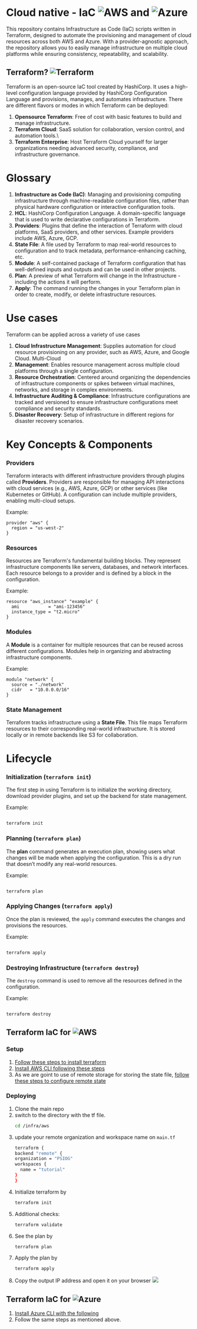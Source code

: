 # Cloud native - IaC ![AWS](https://github.com/Aravind-psiog/cloudops-terraform-modules/blob/main/assests/aws.png?raw=true) and ![Azure](https://github.com/Aravind-psiog/cloudops-terraform-modules/blob/main/assests/azure.png?raw=true)

This repository contains Infrastructure as Code (IaC) scripts written in Terraform, designed to automate the provisioning and management of cloud resources across both AWS and Azure. With a provider-agnostic approach, the repository allows you to easily manage infrastructure on multiple cloud platforms while ensuring consistency, repeatability, and scalability.

## Terraform? ![Terraform](https://github.com/Aravind-psiog/cloudops-terraform-modules/blob/main/assests/tf-icon.png?raw=true)

Terraform is an open-source IaC tool created by HashiCorp. It uses a high-level configuration language provided by HashiCorp Configuration Language and provisions, manages, and automates infrastructure. There are different flavors or modes in which Terraform can be deployed:

1. **Opensource Terraform**: Free of cost with basic features to build and manage infrastructure.
2. **Terraform Cloud**: SaaS solution for collaboration, version control, and automation tools.\
3. **Terraform Enterprise**: Host Terraform Cloud yourself for larger organizations needing advanced security, compliance, and infrastructure governance.

# Glossary

1. **Infrastructure as Code (IaC)**: Managing and provisioning computing infrastructure through machine-readable configuration files, rather than physical hardware configuration or interactive configuration tools.
2. **HCL**: HashiCorp Configuration Language. A domain-specific language that is used to write declarative configurations in Terraform.
3. **Providers**: Plugins that define the interaction of Terraform with cloud platforms, SaaS providers, and other services. Example providers include AWS, Azure, GCP.
4. **State File**: A file used by Terraform to map real-world resources to configuration and to track metadata, performance-enhancing caching, etc.
5. **Module**: A self-contained package of Terraform configuration that has well-defined inputs and outputs and can be used in other projects.
6. **Plan**: A preview of what Terraform will change in the Infrastructure - including the actions it will perform.
7. **Apply**: The command running the changes in your Terraform plan in order to create, modify, or delete infrastructure resources.

# Use cases

Terraform can be applied across a variety of use cases

1. **Cloud Infrastructure Management**: Supplies automation for cloud resource provisioning on any provider, such as AWS, Azure, and Google Cloud. Multi-Cloud
2. **Management**: Enables resource management across multiple cloud platforms through a single configuration.
3. **Resource Orchestration**: Centered around organizing the dependencies of infrastructure components or spikes between virtual machines, networks, and storage in complex environments.
4. **Infrastructure Auditing & Compliance**: Infrastructure configurations are tracked and versioned to ensure infrastructure configurations meet compliance and security standards.
5. **Disaster Recovery**: Setup of infrastructure in different regions for disaster recovery scenarios.

# Key Concepts & Components

### Providers

Terraform interacts with different infrastructure providers through plugins called **Providers**. Providers are responsible for managing API interactions with cloud services (e.g., AWS, Azure, GCP) or other services (like Kubernetes or GitHub). A configuration can include multiple providers, enabling multi-cloud setups.

Example:

```
provider "aws" {
  region = "us-west-2"
}

```

### Resources

Resources are Terraform's fundamental building blocks. They represent infrastructure components like servers, databases, and network interfaces. Each resource belongs to a provider and is defined by a block in the configuration.

Example:

```
resource "aws_instance" "example" {
  ami           = "ami-123456"
  instance_type = "t2.micro"
}

```

### Modules

A **Module** is a container for multiple resources that can be reused across different configurations. Modules help in organizing and abstracting infrastructure components.

Example:

```
module "network" {
  source = "./network"
  cidr   = "10.0.0.0/16"
}

```

### State Management

Terraform tracks infrastructure using a **State File**. This file maps Terraform resources to their corresponding real-world infrastructure. It is stored locally or in remote backends like S3 for collaboration.

# Lifecycle

### Initialization (`terraform init`)

The first step in using Terraform is to initialize the working directory, download provider plugins, and set up the backend for state management.

Example:

```bash

terraform init
```

### Planning (`terraform plan`)

The **plan** command generates an execution plan, showing users what changes will be made when applying the configuration. This is a dry run that doesn’t modify any real-world resources.

Example:

```bash

terraform plan
```

### Applying Changes (`terraform apply`)

Once the plan is reviewed, the `apply` command executes the changes and provisions the resources.

Example:

```bash

terraform apply
```

### Destroying Infrastructure (`terraform destroy`)

The `destroy` command is used to remove all the resources defined in the configuration.

Example:

```bash

terraform destroy
```

## Terraform IaC for ![AWS](https://github.com/Aravind-psiog/cloudops-terraform-modules/blob/main/assests/aws.png?raw=true)

### Setup

1. [Follow these steps to install terraform](https://developer.hashicorp.com/terraform/tutorials/aws-get-started/install-cli)
2. [Install AWS CLI following these steps](https://docs.aws.amazon.com/cli/latest/userguide/getting-started-install.html)
3. As we are goint to use of remote storage for storing the state file, [follow these steps to configure remote state](https://developer.hashicorp.com/terraform/tutorials/aws-get-started/aws-remote)

### Deploying

1. Clone the main repo
2. switch to the directory with the tf file.
   ```bash
   cd /infra/aws
   ```
3. update your remote organization and workspace name on `main.tf`
   ```bash
   terraform {
   backend "remote" {
   organization = "PSIOG"
   workspaces {
     name = "tutorial"
   }
   }
   ```
4. Initialize terraform by
   ```bash
   terraform init
   ```
5. Additional checks:
   ```bash
   terraform validate
   ```
6. See the plan by
   ```bash
   terraform plan
   ```
7. Apply the plan by
   ```bash
   terraform apply
   ```
8. Copy the output IP address and open it on your browser
   ![](https://github.com/Aravind-psiog/cloudops-terraform-modules/blob/main/assests/tf.gif?raw=true)

## Terraform IaC for ![Azure](https://github.com/Aravind-psiog/cloudops-terraform-modules/blob/main/assests/azure.png?raw=true)

1. [Install Azure CLI with the following](https://developer.hashicorp.com/terraform/tutorials/azure-get-started/azure-build)
2. Follow the same steps as mentioned above.

